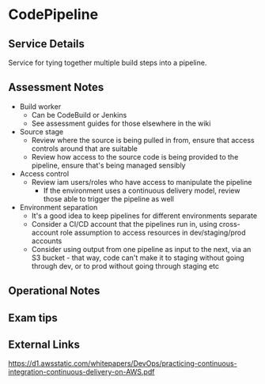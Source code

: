 # CodePipeline

## Service Details

Service for tying together multiple build steps into a pipeline.

## Assessment Notes

* Build worker
  * Can be CodeBuild or Jenkins
  * See assessment guides for those elsewhere in the wiki
* Source stage
  * Review where the source is being pulled in from, ensure that access controls around that are suitable
  * Review how access to the source code is being provided to the pipeline, ensure that's being managed sensibly
* Access control
  * Review iam users/roles who have access to manipulate the pipeline
    * If the environment uses a continuous delivery model, review those able to trigger the pipeline as well
* Environment separation
  * It's a good idea to keep pipelines for different environments separate
  * Consider a CI/CD account that the pipelines run in, using cross-account role assumption to access resources in dev/staging/prod accounts
  * Consider using output from one pipeline as input to the next, via an S3 bucket - that way, code can't make it to staging without going through dev, or to prod without going through staging etc

## Operational Notes

## Exam tips

## External Links

<https://d1.awsstatic.com/whitepapers/DevOps/practicing-continuous-integration-continuous-delivery-on-AWS.pdf>
